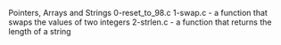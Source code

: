 Pointers, Arrays and Strings
0-reset_to_98.c
1-swap.c - a function that swaps the values of two integers
2-strlen.c - a function that returns the length of a string
